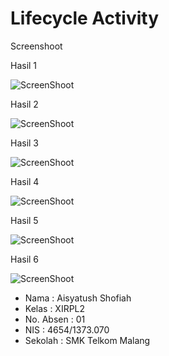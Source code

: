 # Lifecycle Activity

Screenshoot

Hasil 1

![ScreenShoot](https://github.com/ai2025/LivecycleTag/blob/master/1.PNG "")


Hasil 2

![ScreenShoot](https://github.com/ai2025/LivecycleTag/blob/master/2%20home.PNG "")


Hasil 3

![ScreenShoot](https://github.com/ai2025/LivecycleTag/blob/master/3%20aplikasi.PNG "")


Hasil 4

![ScreenShoot](https://github.com/ai2025/LivecycleTag/blob/master/4%20back.PNG "")


Hasil 5

![ScreenShoot](https://github.com/ai2025/LivecycleTag/blob/master/5%20aplikasi.PNG "")


Hasil 6

![ScreenShoot](https://github.com/ai2025/LivecycleTag/blob/master/6%20lagu.PNG "")


* Nama : Aisyatush Shofiah
* Kelas : XIRPL2
* No. Absen : 01
* NIS : 4654/1373.070
* Sekolah : SMK Telkom Malang
